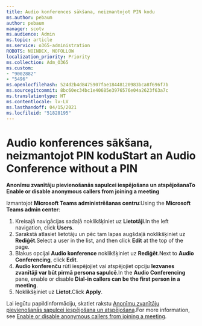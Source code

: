 ```yaml
---
title: Audio konferences sākšana, neizmantojot PIN kodu
ms.author: pebaum
author: pebaum
manager: scotv
ms.audience: Admin
ms.topic: article
ms.service: o365-administration
ROBOTS: NOINDEX, NOFOLLOW
localization_priority: Priority
ms.collection: Adm_O365
ms.custom:
- "9002882"
- "5496"
ms.openlocfilehash: 524d2b4d8475907fae18448120983bca8f696f7b
ms.sourcegitcommit: 8bc60ec34bc1e40685e3976576e04a2623f63a7c
ms.translationtype: HT
ms.contentlocale: lv-LV
ms.lasthandoff: 04/15/2021
ms.locfileid: "51828195"
---
```

# <a name="start-an-audio-conference-without-a-pin"></a><span data-ttu-id="e5933-102">Audio konferences sākšana, neizmantojot PIN kodu</span><span class="sxs-lookup"><span data-stu-id="e5933-102">Start an Audio Conference without a PIN</span></span>

<span data-ttu-id="e5933-103">**Anonīmu zvanītāju pievienošanās sapulcei iespējošana un atspējošana**</span><span class="sxs-lookup"><span data-stu-id="e5933-103">**To Enable or disable anonymous callers from joining a meeting**</span></span>

<span data-ttu-id="e5933-104">Izmantojot **Microsoft Teams administrēšanas centru**:</span><span class="sxs-lookup"><span data-stu-id="e5933-104">Using the **Microsoft Teams admin center**:</span></span>

1. <span data-ttu-id="e5933-105">Kreisajā navigācijas sadaļā noklikšķiniet uz **Lietotāji**.</span><span class="sxs-lookup"><span data-stu-id="e5933-105">In the left navigation, click **Users**.</span></span>
2. <span data-ttu-id="e5933-106">Sarakstā atlasiet lietotāju un pēc tam lapas augšdaļā noklikšķiniet uz **Rediģēt**.</span><span class="sxs-lookup"><span data-stu-id="e5933-106">Select a user in the list, and then click **Edit** at the top of the page.</span></span>
3. <span data-ttu-id="e5933-107">Blakus opcijai **Audio konference** noklikšķiniet uz **Rediģēt**.</span><span class="sxs-lookup"><span data-stu-id="e5933-107">Next to **Audio Conferencing**, click **Edit**.</span></span>
4. <span data-ttu-id="e5933-108">**Audio konferenču** rūtī iespējojiet vai atspējojiet opciju **Iezvanes zvanītāji var būt pirmā persona sapulcē**.</span><span class="sxs-lookup"><span data-stu-id="e5933-108">In the **Audio Conferencing** pane, enable or disable **Dial-in callers can be the first person in a meeting**.</span></span>
5. <span data-ttu-id="e5933-109">Noklikšķiniet uz **Lietot**.</span><span class="sxs-lookup"><span data-stu-id="e5933-109">Click **Apply**.</span></span>

<span data-ttu-id="e5933-110">Lai iegūtu papildinformāciju, skatiet rakstu [Anonīmu zvanītāju pievienošanās sapulcei iespējošana un atspējošana](https://docs.microsoft.com/microsoftteams/start-an-audio-conference-over-the-phone-without-a-pin-in-teams).</span><span class="sxs-lookup"><span data-stu-id="e5933-110">For more information, see [Enable or disable anonymous callers from joining a meeting](https://docs.microsoft.com/microsoftteams/start-an-audio-conference-over-the-phone-without-a-pin-in-teams).</span></span>
